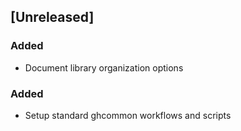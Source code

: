 ## [Unreleased]

### Added

- Document library organization options

### Added

- Setup standard ghcommon workflows and scripts
